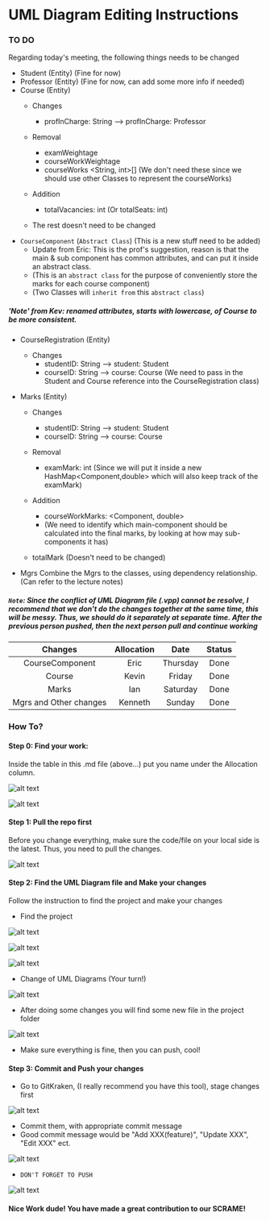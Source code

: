 # UML Diagram Editing Instructions

### TO DO
Regarding today's meeting, the following things needs to be changed

- Student (Entity) (Fine for now)
- Professor (Entity) (Fine for now, can add some more info if needed)
- Course (Entity)
  - Changes
    - profInCharge: String --> profInCharge: Professor
  - Removal
    - examWeightage
    - courseWorkWeightage
    - courseWorks <String, int>[] (We don't need these since we should use other Classes to represent the courseWorks)

  - Addition
    - totalVacancies: int (Or totalSeats: int)
  - The rest doesn't need to be changed
- `CourseComponent` (`Abstract Class`) (This is a new stuff need to be added)
  - Update from Eric: This is the prof's suggestion, reason is that the main & sub component has common attributes, and can put it inside an abstract class.
  - (This is an `abstract class` for the purpose of conveniently store the marks for each course component)
  - (Two Classes will `inherit from` this `abstract class`)
 ##### 'Note' from Kev: renamed attributes, starts with lowercase, of Course to be more consistent.

- СourseRegistration (Entity)
  - Changes
    - studentID: String --> student: Student
    - courseID: String --> course: Course (We need to pass in the Student and Course reference into the CourseRegistration class)

- Marks (Entity)
  - Changes
    - studentID: String --> student: Student
    - courseID: String --> course: Course

  - Removal
    - examMark: int (Since we will put it inside a new HashMap<Component,double> which will also keep track of the examMark)

  - Addition
    - courseWorkMarks: <Component, double>
    - (We need to identify which main-component should be calculated into the final marks, by looking at how may sub-components it has)

  - totalMark (Doesn't need to be changed)

- Mgrs
  Combine the Mgrs to the classes, using dependency relationship. (Can refer to the lecture notes)


##### `Note`: Since the conflict of UML Diagram file (.vpp) cannot be resolve, I recommend that we don't do the changes together at the same time, this will be messy. Thus, we should do it separately at separate time. After the previous person pushed, then the next person pull and continue working


| Changes                | Allocation  | Date     | Status   |
| :--------------------: | :---------: | :------: | :------: |
| CourseComponent        | Eric        | Thursday | Done     |
| Course                 | Kevin       | Friday   | Done     |
| Marks                  | Ian         | Saturday | Done     |
| Mgrs and Other changes | Kenneth     | Sunday   | Done     |

### How To?

#### Step 0: Find your work:

Inside the table in this .md file (above...) put you name under the Allocation column.

![alt text](https://github.com/MAXI0008/CZ2002-SCRAME-Application/raw/master/images/add_your_allocation.png )

![alt text](https://github.com/MAXI0008/CZ2002-SCRAME-Application/raw/master/images/allocate_your_work.png)

#### Step 1: Pull the repo first

Before you change everything, make sure the code/file on your local side is the latest. Thus, you need to pull the changes.

![alt text](https://github.com/MAXI0008/CZ2002-SCRAME-Application/raw/master/images/before_changing_everything.png)

#### Step 2: Find the UML Diagram file and Make your changes

Follow the instruction to find the project and make your changes

- Find the project

![alt text](https://github.com/MAXI0008/CZ2002-SCRAME-Application/raw/master/images/find_UML_diagrams.png)

![alt text](https://github.com/MAXI0008/CZ2002-SCRAME-Application/raw/master/images/open_UML_diagrams.png)

![alt text](https://github.com/MAXI0008/CZ2002-SCRAME-Application/raw/master/images/note_on_UML_diagrams.png)

- Change of UML Diagrams (Your turn!)

![alt text](https://github.com/MAXI0008/CZ2002-SCRAME-Application/raw/master/images/change_UML_diagrams.png)

- After doing some changes you will find some new file in the project folder

![alt text](https://github.com/MAXI0008/CZ2002-SCRAME-Application/raw/master/images/after_change_UML_diagrams.png)

- Make sure everything is fine, then you can push, cool!

#### Step 3: Commit and Push your changes

- Go to GitKraken, (I really recommend you have this tool), stage changes first

![alt text](https://github.com/MAXI0008/CZ2002-SCRAME-Application/raw/master/images/stage_files.png)

- Commit them, with appropriate commit message
- Good commit message would be "Add XXX(feature)", "Update XXX", "Edit XXX" ect.

![alt text](https://github.com/MAXI0008/CZ2002-SCRAME-Application/raw/master/images/commit_changes.png)

- `DON'T FORGET TO PUSH`

![alt text](https://github.com/MAXI0008/CZ2002-SCRAME-Application/raw/master/images/push_changes.png)

#### Nice Work dude! You have made a great contribution to our SCRAME!

